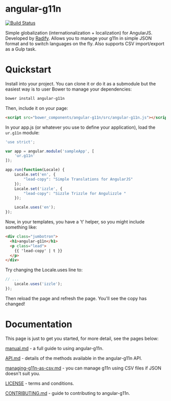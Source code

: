 angular-g11n
============

[![Build Status](https://travis-ci.org/uor/angular-g11n.svg?branch=initial)](https://travis-ci.org/uor/angular-g11n)

Simple globalization (internationalization + localization) for AngularJS. Developed by [Radify](http://radify.io). Allows you to manage your g11n in simple JSON format and to switch languages on the fly. Also supports CSV import/export as a Gulp task.

# Quickstart

Install into your project. You can clone it or do it as a submodule but the easiest way is to user Bower to manage your dependencies:

```bash
bower install angular-g11n
```

Then, include it on your page:

```html
<script src="bower_components/angular-g11n/src/angular-g11n.js"></script>
```

In your app.js (or whatever you use to define your application), load the `ur.g11n` module:

```javascript
'use strict';

var app = angular.module('sampleApp', [
    'ur.g11n'
]);

app.run(function(Locale) {
    Locale.set('en', {
        "lead-copy": "Simple Translations for AngularJS"
    });
    Locale.set('izzle', {
        "lead-copy": "Sizzle Trizzle for Angulizzle "
    });

    Locale.uses('en');
});
```

Now, in your templates, you have a 't' helper, so you might include something like:

```html
<div class="jumbotron">
  <h1>angular-g11n</h1>
  <p class="lead">
    {{ 'lead-copy' | t }}
  </p>
</div>
```

Try changing the Locale.uses line to:

```javascript
// ...
    Locale.uses('izzle');
});
```

Then reload the page and refresh the page. You'll see the copy has changed!

# Documentation

This page is just to get you started, for more detail, see the pages below:

[manual.md](docs/manual.md) - a full guide to using angular-g11n.

[API.md](docs/API.md) - details of the methods available in the angular-g11n API.

[managing-g11n-as-csv.md](docs/managing-g11n-as-csv.md) - you can manage g11n using CSV files if JSON doesn't suit you.

[LICENSE](LICENSE) - terms and conditions.

[CONTRIBUTING.md](CONTRIBUTING.md) - guide to contributing to angular-g11n.